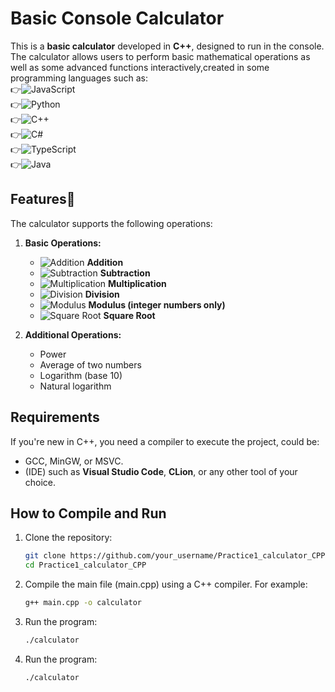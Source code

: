 # Basic Console Calculator

This is a **basic calculator** developed in **C++**, designed to run in the console. The calculator allows users to perform basic mathematical operations as well as some advanced functions interactively,created in some programming languages such as:<br>
   👉![JavaScript](https://img.shields.io/badge/JavaScript-F7DF1E?style=for-the-badge&logo=javascript&logoColor=black)<br>
   👉![Python](https://img.shields.io/badge/Python-3776AB?style=for-the-badge&logo=python&logoColor=white)<br>
   👉![C++](https://img.shields.io/badge/C++-00599C?style=for-the-badge&logo=c%2B%2B&logoColor=white)<br>
   👉![C#](https://img.shields.io/badge/C%23-239120?style=for-the-badge&logo=c-sharp&logoColor=white)<br>
   👉![TypeScript](https://img.shields.io/badge/TypeScript-007ACC?style=for-the-badge&logo=typescript&logoColor=white)<br>
   👉![Java](https://img.shields.io/badge/Java-007396?style=for-the-badge&logo=java&logoColor=white)<br>
   
## **Features**🚩

The calculator supports the following operations:

1. **Basic Operations:**
   - ![Addition](https://img.icons8.com/color/48/000000/plus-math.png) **Addition**
   - ![Subtraction](https://img.icons8.com/color/48/000000/minus-math.png) **Subtraction**
   - ![Multiplication](https://img.icons8.com/color/48/000000/multiply.png) **Multiplication**
   - ![Division](https://img.icons8.com/color/48/000000/divide.png) **Division**
   - ![Modulus](https://img.icons8.com/color/48/000000/percentage.png) **Modulus (integer numbers only)** 
   - ![Square Root](https://img.icons8.com/color/48/000000/square-root.png) **Square Root**


2. **Additional Operations:**
   - Power
   - Average of two numbers
   - Logarithm (base 10)
   - Natural logarithm

## **Requirements**

If you're new in C++, you need a compiler to execute the project, could be:

- GCC, MinGW, or MSVC.
- (IDE) such as **Visual Studio Code**, **CLion**, or any other tool of your choice.

## **How to Compile and Run**

1. Clone the repository:
   ```bash
   git clone https://github.com/your_username/Practice1_calculator_CPP
   cd Practice1_calculator_CPP
2. Compile the main file (main.cpp) using a C++ compiler. For example:
   ```bash
   g++ main.cpp -o calculator
3. Run the program:
    ```bash
   ./calculator


3. Run the program:
   ```bash
   ./calculator


